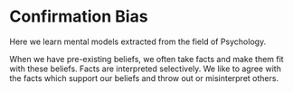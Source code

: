 # Confirmation Bias

Here we learn mental models extracted from the field of Psychology. 

When we have pre-existing beliefs, we often take facts and make them fit with these beliefs. Facts are interpreted selectively. We like to agree with the facts which support our beliefs and throw out or misinterpret others. 